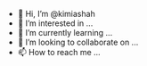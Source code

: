 - 👋 Hi, I’m @kimiashah
- 👀 I’m interested in ...
- 🌱 I’m currently learning ...
- 💞️ I’m looking to collaborate on ...
- 📫 How to reach me ...

<!---
kimiashah/kimiashah is a ✨ special ✨ repository because its `README.md` (this file) appears on your GitHub profile.
You can click the Preview link to take a look at your changes.
--->
